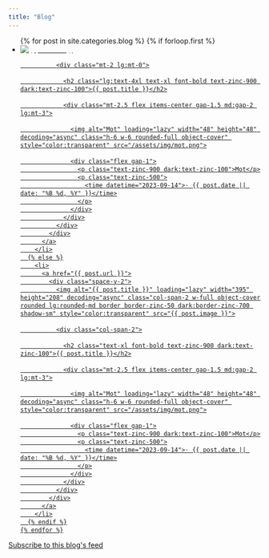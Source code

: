 ```yaml
---
title: "Blog"
---
```


<section class="mx-auto max-w-6xl px-4 pt-20">
  <ul class="grid grid-cols-1 gap-x-6 gap-y-6 sm:grid-cols-2 sm:gap-y-16 lg:grid-cols-3">
    {% for post in site.categories.blog %}
      {% if forloop.first %}
        <li class="col-span-full">
          <a href="{{ post.url }}">
            <div class="space-y-2 md:grid md:grid-cols-3 md:gap-4">
              <img alt="{{ post.title }}" loading="lazy" width="395" height="208" decoding="async" class="col-span-2 w-full object-cover rounded lg:rounded-md border border-zinc-50 dark:border-zinc-700 shadow-sm" style="color:transparent" src="{{ post.image }}">

              <div class="mt-2 lg:mt-0">

                <h2 class="lg:text-4xl text-xl font-bold text-zinc-900 dark:text-zinc-100">{{ post.title }}</h2>

                <div class="mt-2.5 flex items-center gap-1.5 md:gap-2 lg:mt-3">

                  <img alt="Mot" loading="lazy" width="48" height="48" decoding="async" class="h-6 w-6 rounded-full object-cover" style="color:transparent" src="/assets/img/mot.png">

                  <div class="flex gap-1">
                    <p class="text-zinc-900 dark:text-zinc-100">Mot</p>
                    <p class="text-zinc-500">
                      <time datetime="2023-09-14">· {{ post.date || date: "%B %d, %Y" }}</time>
                    </p>
                  </div>
                </div>
              </div>
            </div>
          </a>
        </li>
      {% else %}
        <li>
          <a href="{{ post.url }}">
            <div class="space-y-2">
              <img alt="{{ post.title }}" loading="lazy" width="395" height="208" decoding="async" class="col-span-2 w-full object-cover rounded lg:rounded-md border border-zinc-50 dark:border-zinc-700 shadow-sm" style="color:transparent" src="{{ post.image }}">

              <div class="col-span-2">

                <h2 class="text-xl font-bold text-zinc-900 dark:text-zinc-100">{{ post.title }}</h2>

                <div class="mt-2.5 flex items-center gap-1.5 md:gap-2 lg:mt-3">

                  <img alt="Mot" loading="lazy" width="48" height="48" decoding="async" class="h-6 w-6 rounded-full object-cover" style="color:transparent" src="/assets/img/mot.png">

                  <div class="flex gap-1">
                    <p class="text-zinc-900 dark:text-zinc-100">Mot</p>
                    <p class="text-zinc-500">
                      <time datetime="2023-09-14">· {{ post.date || date: "%B %d, %Y" }}</time>
                    </p>
                  </div>
                </div>
              </div>
            </div>
          </a>
        </li>
      {% endif %}
    {% endfor %}
  </ul>

  <div class="prose prose-lg mx-auto max-w-prose">
    <p class="text-center my-10"><a href="/feed.xml" class="link-primary underline">Subscribe to this blog's feed</a></p>
  </div>
</section>

